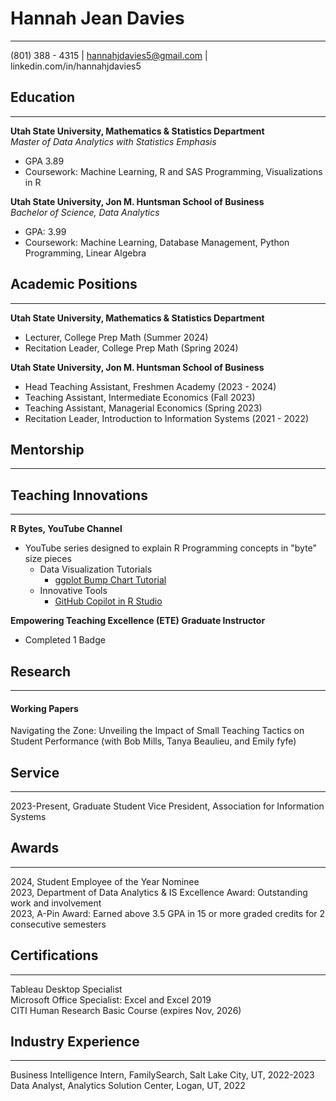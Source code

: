 # Hannah Jean Davies
____
(801) 388 - 4315   |   hannahjdavies5@gmail.com   |   linkedin.com/in/hannahjdavies5 

## Education 
____
**Utah State University, Mathematics & Statistics Department** \
*Master of Data Analytics with Statistics Emphasis*
+ GPA 3.89
+ Coursework: Machine Learning, R and SAS Programming, Visualizations in R

**Utah State University, Jon M. Huntsman School of Business** \
*Bachelor of Science, Data Analytics*
+ GPA: 3.99
+ Coursework: Machine Learning, Database Management, Python Programming, Linear Algebra

## Academic Positions
____
**Utah State University, Mathematics & Statistics Department**
+ Lecturer, College Prep Math (Summer 2024)
+ Recitation Leader, College Prep Math (Spring 2024)
  
**Utah State University, Jon M. Huntsman School of Business**
+ Head Teaching Assistant, Freshmen Academy (2023 - 2024)
+ Teaching Assistant, Intermediate Economics (Fall 2023)
+ Teaching Assistant, Managerial Economics (Spring 2023)
+ Recitation Leader, Introduction to Information Systems (2021 - 2022)

## Mentorship
____

## Teaching Innovations
____
**R Bytes, YouTube Channel**
+ YouTube series designed to explain R Programming concepts in "byte" size pieces
  - Data Visualization Tutorials
    + [ggplot Bump Chart Tutorial](https://www.youtube.com/watch?v=D3aKGa6DuVg&t=3s)
  - Innovative Tools
    + [GitHub Copilot in R Studio](https://www.youtube.com/watch?v=vgSOIMj6a8k)
  
**Empowering Teaching Excellence (ETE) Graduate Instructor**
+ Completed 1 Badge

## Research
____
#### Working Papers
Navigating the Zone: Unveiling the Impact of Small Teaching Tactics on Student Performance (with Bob Mills, Tanya Beaulieu, and Emily fyfe)

## Service
____
2023-Present, Graduate Student Vice President, Association for Information Systems

## Awards
____
2024, Student Employee of the Year Nominee \
2023, Department of Data Analytics & IS Excellence Award: Outstanding work and involvement \
2023, A-Pin Award: Earned above 3.5 GPA in 15 or more graded credits for 2 consecutive semesters

## Certifications
____
Tableau Desktop Specialist \
Microsoft Office Specialist: Excel and Excel 2019 \
CITI Human Research Basic Course (expires Nov, 2026)

## Industry Experience
____
Business Intelligence Intern, FamilySearch, Salt Lake City, UT, 2022-2023 \
Data Analyst, Analytics Solution Center, Logan, UT, 2022
